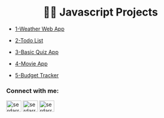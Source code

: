<h1 align="center">🧑‍💻 Javascript Projects</h1>

-  [1-Weather Web App](https://serdargokhan-weather-app.netlify.app/)

-  [2-Todo List](https://serdargokhan-todo-app.netlify.app/)

-  [3-Basic Quiz App](https://serdargokhan-quiz-app.netlify.app/)

-  [4-Movie App](https://serdargokhan-movie-app.netlify.app/)

-  [5-Budget Tracker](https://serdargokhan-budget-tracker.netlify.app/)







<h3 align="left">Connect with me:</h3>
<p align="left">
<a href="https://twitter.com/serdarrgokhann" target="blank"><img align="center" src="https://raw.githubusercontent.com/rahuldkjain/github-profile-readme-generator/master/src/images/icons/Social/twitter.svg" alt="serdarrgokhann" height="30" width="40" /></a>
<a href="https://linkedin.com/in/serdarrgokhann" target="blank"><img align="center" src="https://raw.githubusercontent.com/rahuldkjain/github-profile-readme-generator/master/src/images/icons/Social/linked-in-alt.svg" alt="serdarrgokhann" height="30" width="40" /></a>
<a href="https://instagram.com/serdarrgokhann" target="blank"><img align="center" src="https://raw.githubusercontent.com/rahuldkjain/github-profile-readme-generator/master/src/images/icons/Social/instagram.svg" alt="serdarrgokhann" height="30" width="40" /></a>
</p>
